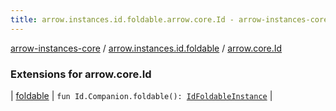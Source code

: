 ```yaml
---
title: arrow.instances.id.foldable.arrow.core.Id - arrow-instances-core
---
```


[arrow-instances-core](../../index.html) / [arrow.instances.id.foldable](../index.html) / [arrow.core.Id](./index.html)

### Extensions for arrow.core.Id

| [foldable](foldable.html) | `fun Id.Companion.foldable(): `[`IdFoldableInstance`](../../arrow.instances/-id-foldable-instance/index.html) |

